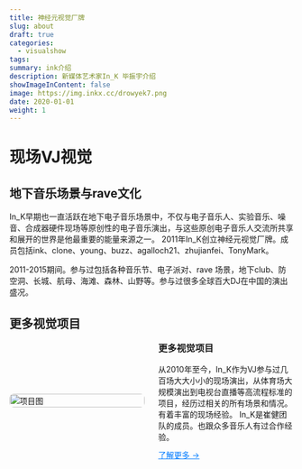 ```yaml
---
title: 神经元视觉厂牌
slug: about
draft: true
categories:
  - visualshow
tags:
summary: ink介绍
description: 新媒体艺术家In_K 毕振宇介绍
showImageInContent: false
image: https://img.inkx.cc/drowyek7.png
date: 2020-01-01
weight: 1
---
```


# 现场VJ视觉


## 地下音乐场景与rave文化
In_K早期也一直活跃在地下电子音乐场景中，不仅与电子音乐人、实验音乐、噪音、合成器硬件现场等原创性的电子音乐演出，与这些原创电子音乐人交流所共享和展开的世界是他最重要的能量来源之一。
2011年In_K创立神经元视觉厂牌。成员包括ink、clone、young、buzz、agalloch21、zhujianfei、TonyMark。

2011-2015期间。参与过包括各种音乐节、电子派对、rave 场景，地下club、防空洞、长城、航母、海滩、森林、山野等。参与过很多全球百大DJ在中国的演出盛况。




## 更多视觉项目

<div style="display: flex; gap: 24px; align-items: center; margin-bottom: 32px;">
  <div style="flex: 1;">
    <img src="https://img.inkx.cc/20250706145352743.jpg" alt="项目图" style="width:100%; border-radius:8px;" />
  </div>
  <div style="flex: 1;">
    <h3 style="margin-top: 0;">更多视觉项目</h3>
    <p style="margin: 0 0 12px;">从2010年至今，In_K作为VJ参与过几百场大大小小的现场演出，从体育场大规模演出到电视台直播等高流程标准的项目，经历过相关的所有场景和情况。有着丰富的现场经验。
	 In_K是崔健团队的成员。也跟众多音乐人有过合作经验。
    </p>
    <a href="/visualshow/about" style="color: #007BFF; text-decoration: underline;">了解更多 →</a>
  </div>
</div>